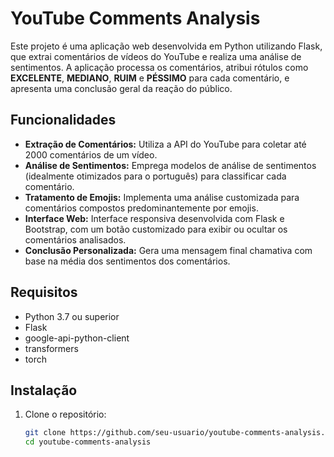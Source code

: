 # YouTube Comments Analysis

Este projeto é uma aplicação web desenvolvida em Python utilizando Flask, que extrai comentários de vídeos do YouTube e realiza uma análise de sentimentos. A aplicação processa os comentários, atribui rótulos como **EXCELENTE**, **MEDIANO**, **RUIM** e **PÉSSIMO** para cada comentário, e apresenta uma conclusão geral da reação do público.

## Funcionalidades

- **Extração de Comentários:** Utiliza a API do YouTube para coletar até 2000 comentários de um vídeo.
- **Análise de Sentimentos:** Emprega modelos de análise de sentimentos (idealmente otimizados para o português) para classificar cada comentário.
- **Tratamento de Emojis:** Implementa uma análise customizada para comentários compostos predominantemente por emojis.
- **Interface Web:** Interface responsiva desenvolvida com Flask e Bootstrap, com um botão customizado para exibir ou ocultar os comentários analisados.
- **Conclusão Personalizada:** Gera uma mensagem final chamativa com base na média dos sentimentos dos comentários.

## Requisitos

- Python 3.7 ou superior
- Flask
- google-api-python-client
- transformers
- torch

## Instalação

1. Clone o repositório:
   ```bash
   git clone https://github.com/seu-usuario/youtube-comments-analysis.git
   cd youtube-comments-analysis
